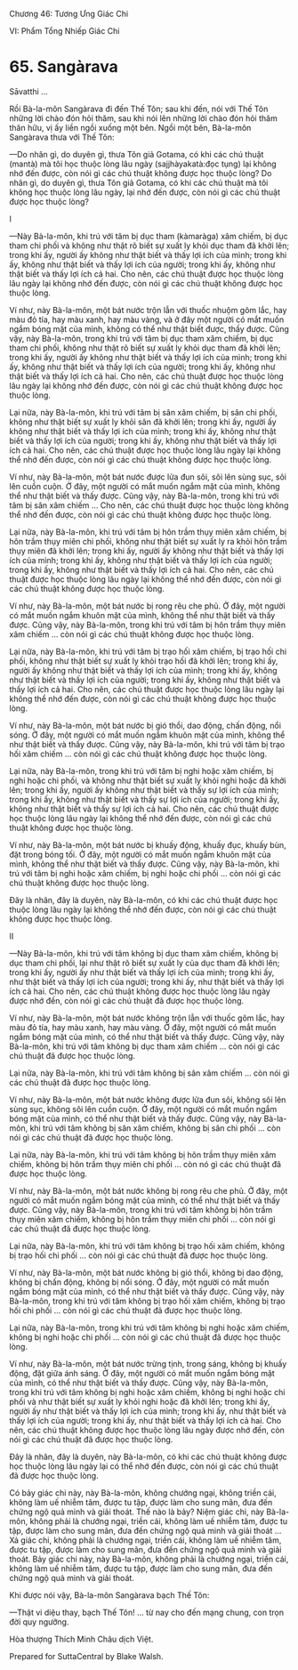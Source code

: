  

Chương 46: Tương Ưng Giác Chi

VI: Phẩm Tổng Nhiếp Giác Chi

# 65\. Sangàrava

Sāvatthi …

Rồi Bà-la-môn Sangàrava đi đến Thế Tôn; sau khi đến, nói với Thế Tôn những lời chào đón hỏi thăm, sau khi nói lên những lời chào đón hỏi thăm thân hữu, vị ấy liền ngồi xuống một bên. Ngồi một bên, Bà-la-môn Sangàrava thưa với Thế Tôn:

—Do nhân gì, do duyên gì, thưa Tôn giả Gotama, có khi các chú thuật (mantà) mà tôi học thuộc lòng lâu ngày (sajjhàyakatà:đọc tụng) lại không nhớ đến được, còn nói gì các chú thuật không được học thuộc lòng? Do nhân gì, do duyên gì, thưa Tôn giả Gotama, có khi các chú thuật mà tôi không học thuộc lòng lâu ngày, lại nhớ đến được, còn nói gì các chú thuật được học thuộc lòng?

I

—Này Bà-la-môn, khi trú với tâm bị dục tham (kàmaràga) xâm chiếm, bị dục tham chi phối và không như thật rõ biết sự xuất ly khỏi dục tham đã khởi lên; trong khi ấy, người ấy không như thật biết và thấy lợi ích của mình; trong khi ấy, không như thật biết và thấy lợi ích của người; trong khi ấy, không như thật biết và thấy lợi ích cả hai. Cho nên, các chú thuật được học thuộc lòng lâu ngày lại không nhớ đến được, còn nói gì các chú thuật không được học thuộc lòng.

Ví như, này Bà-la-môn, một bát nước trộn lẫn với thuốc nhuộm gôm lắc, hay màu đỏ tía, hay màu xanh, hay màu vàng, và ở đây một người có mắt muốn ngắm bóng mặt của mình, không có thể như thật biết được, thấy được. Cũng vậy, này Bà-la-môn, trong khi trú với tâm bị dục tham xâm chiếm, bị dục tham chi phối, không như thật rõ biết sự xuất ly khỏi dục tham đã khởi lên; trong khi ấy, người ấy không như thật biết và thấy lợi ích của mình; trong khi ấy, không như thật biết và thấy lợi ích của người; trong khi ấy, không như thật biết và thấy lợi ích cả hai. Cho nên, các chú thuật được học thuộc lòng lâu ngày lại không nhớ đến được, còn nói gì các chú thuật không được học thuộc lòng.

Lại nữa, này Bà-la-môn, khi trú với tâm bị sân xâm chiếm, bị sân chi phối, không như thật biết sự xuất ly khỏi sân đã khởi lên; trong khi ấy, người ấy không như thật biết và thấy lợi ích của mình; trong khi ấy, không như thật biết và thấy lợi ích của người; trong khi ấy, không như thật biết và thấy lợi ích cả hai. Cho nên, các chú thuật được học thuộc lòng lâu ngày lại không thể nhớ đến được, còn nói gì các chú thuật không được học thuộc lòng.

Ví như, này Bà-la-môn, một bát nước được lửa đun sôi, sôi lên sùng sục, sôi lên cuồn cuộn. Ở đây, một người có mắt muốn ngắm mặt của mình, không thể như thật biết và thấy được. Cũng vậy, này Bà-la-môn, trong khi trú với tâm bị sân xâm chiếm … Cho nên, các chú thuật được học thuộc lòng không thể nhớ đến được, còn nói gì các chú thuật không được học thuộc lòng.

Lại nữa, này Bà-la-môn, khi trú với tâm bị hôn trầm thụy miên xâm chiếm, bị hôn trầm thụy miên chi phối, không như thật biết sự xuất ly ra khỏi hôn trầm thụy miên đã khởi lên; trong khi ấy, người ấy không như thật biết và thấy lợi ích của mình; trong khi ấy, không như thật biết và thấy lợi ích của người; trong khi ấy, không như thật biết và thấy lợi ích cả hai. Cho nên, các chú thuật được học thuộc lòng lâu ngày lại không thể nhớ đến được, còn nói gì các chú thuật không được học thuộc lòng.

Ví như, này Bà-la-môn, một bát nước bị rong rêu che phủ. Ở đây, một người có mắt muốn ngắm khuôn mặt của mình, không thể như thật biết và thấy được. Cũng vậy, này Bà-la-môn, trong khi trú với tâm bị hôn trầm thụy miên xâm chiếm … còn nói gì các chú thuật không được học thuộc lòng.

Lại nữa, này Bà-la-môn, khi trú với tâm bị trạo hối xâm chiếm, bị trạo hối chi phối, không như thật biết sự xuất ly khỏi trạo hối đã khởi lên; trong khi ấy, người ấy không như thật biết và thấy lợi ích của mình; trong khi ấy, không như thật biết và thấy lợi ích của người; trong khi ấy, không như thật biết và thấy lợi ích cả hai. Cho nên, các chú thuật được học thuộc lòng lâu ngày lại không thể nhớ đến được, còn nói gì các chú thuật không được học thuộc lòng.

Ví như, này Bà-la-môn, một bát nước bị gió thổi, dao động, chấn động, nổi sóng. Ở đây, một người có mắt muốn ngắm khuôn mặt của mình, không thể như thật biết và thấy được. Cũng vậy, này Bà-la-môn, khi trú với tâm bị trạo hối xâm chiếm … còn nói gì các chú thuật không được học thuộc lòng.

Lại nữa, này Bà-la-môn, trong khi trú với tâm bị nghi hoặc xâm chiếm, bị nghi hoặc chi phối, và không như thật biết sự xuất ly khỏi nghi hoặc đã khởi lên; trong khi ấy, người ấy không như thật biết và thấy sự lợi ích của mình; trong khi ấy, không như thật biết và thấy sự lợi ích của người; trong khi ấy, không như thật biết và thấy sự lợi ích cả hai. Cho nên, các chú thuật được học thuộc lòng lâu ngày lại không thể nhớ đến được, còn nói gì các chú thuật không được học thuộc lòng.

Ví như, này Bà-la-môn, một bát nước bị khuấy động, khuấy đục, khuấy bùn, đặt trong bóng tối. Ở đây, một người có mắt muốn ngắm khuôn mặt của mình, không thể như thật biết và thấy được. Cũng vậy, này Bà-la-môn, khi trú với tâm bị nghi hoặc xâm chiếm, bị nghi hoặc chi phối … còn nói gì các chú thuật không được học thuộc lòng.

Ðây là nhân, đây là duyên, này Bà-la-môn, có khi các chú thuật được học thuộc lòng lâu ngày lại không thể nhớ đến được, còn nói gì các chú thuật không được học thuộc lòng.

II

—Này Bà-la-môn, khi trú với tâm không bị dục tham xâm chiếm, không bị dục tham chi phối, lại như thật rõ biết sự xuất ly của dục tham đã khởi lên; trong khi ấy, người ấy như thật biết và thấy lợi ích của mình; trong khi ấy, như thật biết và thấy lợi ích của người; trong khi ấy, như thật biết và thấy lợi ích cả hai. Cho nên, các chú thuật không được học thuộc lòng lâu ngày được nhớ đến, còn nói gì các chú thuật đã được học thuộc lòng.

Ví như, này Bà-la-môn, một bát nước không trộn lẫn với thuốc gôm lắc, hay màu đỏ tía, hay màu xanh, hay màu vàng. Ở đây, một người có mắt muốn ngắm bóng mặt của mình, có thể như thật biết và thấy được. Cũng vậy, này Bà-la-môn, khi trú với tâm không bị dục tham xâm chiếm … còn nói gì các chú thuật đã được học thuộc lòng.

Lại nữa, này Bà-la-môn, khi trú với tâm không bị sân xâm chiếm … còn nói gì các chú thuật đã được học thuộc lòng.

Ví như, này Bà-la-môn, một bát nước không được lửa đun sôi, không sôi lên sùng sục, không sôi lên cuồn cuộn. Ở đây, một người có mắt muốn ngắm bóng mặt của mình, có thể như thật biết và thấy được. Cũng vậy, này Bà-la-môn, khi trú với tâm không bị sân xâm chiếm, không bị sân chi phối … còn nói gì các chú thuật đã được học thuộc lòng.

Lại nữa, này Bà-la-môn, khi trú với tâm không bị hôn trầm thụy miên xâm chiếm, không bị hôn trầm thụy miên chi phối … còn nó gì các chú thuật đã được học thuộc lòng.

Ví như, này Bà-la-môn, một bát nước không bị rong rêu che phủ. Ở đây, một người có mắt muốn ngắm bóng mặt của mình, có thể như thật biết và thấy được. Cũng vậy, này Bà-la-môn, trong khi trú với tâm không bị hôn trầm thụy miên xâm chiếm, không bị hôn trầm thụy miên chi phối … còn nói gì các chú thuật đã được học thuộc lòng.

Lại nữa, này Bà-la-môn, khi trú với tâm không bị trạo hối xâm chiếm, không bị trạo hối chi phối … còn nói gì các chú thuật đã được học thuộc lòng.

Ví như, này Bà-la-môn, một bát nước không bị gió thổi, không bị dao động, không bị chấn động, không bị nổi sóng. Ở đây, một người có mắt muốn ngắm bóng mặt của mình, có thể như thật biết và thấy được. Cũng vậy, này Bà-la-môn, trong khi trú với tâm không bị trạo hối xâm chiếm, không bị trạo hối chi phối … còn nói gì các chú thuật đã được học thuộc lòng.

Lại nữa, này Bà-la-môn, trong khi trú với tâm không bị nghi hoặc xâm chiếm, không bị nghi hoặc chi phối … còn nói gì các chú thuật đã được học thuộc lòng.

Ví như, này Bà-la-môn, một bát nước trừng tịnh, trong sáng, không bị khuấy động, đặt giữa ánh sáng. Ở đây, một người có mắt muốn ngắm bóng mặt của mình, có thể như thật biết và thấy được. Cũng vậy, này Bà-la-môn, trong khi trú với tâm không bị nghi hoặc xâm chiếm, không bị nghi hoặc chi phối và như thật biết sự xuất ly khỏi nghi hoặc đã khởi lên; trong khi ấy, người ấy như thật biết và thấy lợi ích của mình; trong khi ấy, như thật biết và thấy lợi ích của người; trong khi ấy, như thật biết và thấy lợi ích cả hai. Cho nên, các chú thuật không được học thuộc lòng lâu ngày được nhớ đến, còn nói gì các chú thuật đã được học thuộc lòng.

Ðây là nhân, đây là duyên, này Bà-la-môn, có khi các chú thuật không được học thuộc lòng lâu ngày lại có thể nhớ đến được, còn nói gì các chú thuật đã được học thuộc lòng.

Có bảy giác chi này, này Bà-la-môn, không chướng ngại, không triền cái, không làm uế nhiễm tâm, được tu tập, được làm cho sung mãn, đưa đến chứng ngộ quả minh và giải thoát. Thế nào là bảy? Niệm giác chi, này Bà-la-môn, không phải là chướng ngại, triền cái, không làm uế nhiễm tâm, được tu tập, được làm cho sung mãn, đưa đến chứng ngộ quả minh và giải thoát … Xả giác chi, không phải là chướng ngại, triền cái, không làm uế nhiễm tâm, được tu tập, được làm cho sung mãn, đưa đến chứng ngộ quả minh và giải thoát. Bảy giác chi này, này Bà-la-môn, không phải là chướng ngại, triền cái, không làm uế nhiễm tâm, được tu tập, được làm cho sung mãn, đưa đến chứng ngộ quả minh và giải thoát.

Khi được nói vậy, Bà-la-môn Sangàrava bạch Thế Tôn:

—Thật vi diệu thay, bạch Thế Tôn! … từ nay cho đến mạng chung, con trọn đời quy ngưỡng.

Hòa thượng Thích Minh Châu dịch Việt.

Prepared for SuttaCentral by Blake Walsh.